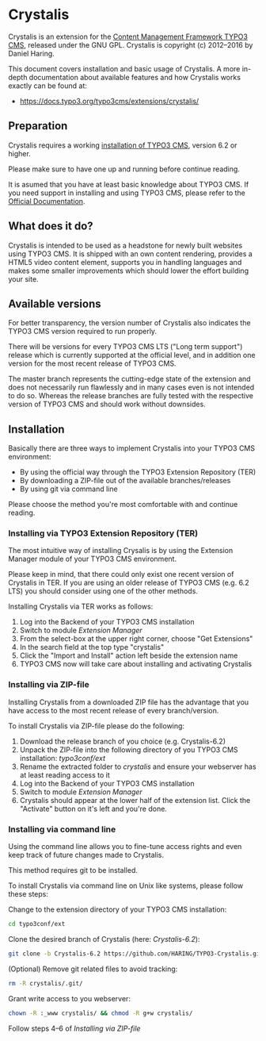 # Crystalis

Crystalis is an extension for the [Content Management Framework TYPO3 CMS](http://typo3.org/), 
released under the GNU GPL. Crystalis is copyright (c) 2012–2016 by Daniel Haring.

This document covers installation and basic usage of Crystalis. A more in-depth documentation 
about available features and how Crystalis works exactly can be found at:

* https://docs.typo3.org/typo3cms/extensions/crystalis/

## Preparation

Crystalis requires a working [installation of TYPO3 CMS](https://docs.typo3.org/typo3cms/GettingStartedTutorial/Installation/Index.html), 
version 6.2 or higher.

Please make sure to have one up and running before continue reading.

It is asumed that you have at least basic knowledge about TYPO3 CMS. If you need support in 
installing and using TYPO3 CMS, please refer to the [Official Documentation](http://typo3.org/documentation/).

## What does it do?

Crystalis is intended to be used as a headstone for newly built websites using TYPO3 CMS. It is 
shipped with an own content rendering, provides a HTML5 video content element, supports you in 
handling languages and makes some smaller improvements which should lower the effort building 
your site.

## Available versions

For better transparency, the version number of Crystalis also indicates the TYPO3 CMS version 
required to run properly.

There will be versions for every TYPO3 CMS LTS ("Long term support") release which is currently 
supported at the official level, and in addition one version for the most recent release of 
TYPO3 CMS.

The master branch represents the cutting-edge state of the extension and does not necessarily 
run flawlessly and in many cases even is not intended to do so. Whereas the release branches are 
fully tested with the respective version of TYPO3 CMS and should work without downsides.

## Installation

Basically there are three ways to implement Crystalis into your TYPO3 CMS environment:

 - By using the official way through the TYPO3 Extension Repository (TER)
 - By downloading a ZIP-file out of the available branches/releases
 - By using git via command line

Please choose the method you're most comfortable with and continue reading.

### Installing via TYPO3 Extension Repository (TER)

The most intuitive way of installing Crysalis is by using the Extension Manager module of your 
TYPO3 CMS environment.

Please keep in mind, that there could only exist one recent version of Crystalis in TER. If you 
are using an older release of TYPO3 CMS (e.g. 6.2 LTS) you should consider using one of the 
other methods.

Installing Crystalis via TER works as follows:

1. Log into the Backend of your TYPO3 CMS installation
2. Switch to module *Extension Manager*
3. From the select-box at the upper right corner, choose "Get Extensions"
4. In the search field at the top type "crystalis"
5. Click the "Import and Install" action left beside the extension name
6. TYPO3 CMS now will take care about installing and activating Crystalis

### Installing via ZIP-file

Installing Crystalis from a downloaded ZIP file has the advantage that you have access to the 
most recent release of every branch/version.

To install Crystalis via ZIP-file please do the following:

1. Download the release branch of you choice (e.g. Crystalis-6.2)
2. Unpack the ZIP-file into the following directory of you TYPO3 CMS installation: *typo3conf/ext*
3. Rename the extracted folder to *crystalis* and ensure your webserver has at least reading access 
   to it
4. Log into the Backend of your TYPO3 CMS installation
5. Switch to module *Extension Manager*
6. Crystalis should appear at the lower half of the extension list. Click the "Activate" button on 
   it's left and you're done.

### Installing via command line

Using the command line allows you to fine-tune access rights and even keep track of future changes 
made to Crystalis.

This method requires git to be installed.

To install Crystalis via command line on Unix like systems, please follow these steps:

Change to the extension directory of your TYPO3 CMS installation:
```bash
cd typo3conf/ext
```

Clone the desired branch of Crystalis (here: *Crystalis-6.2*):
```bash
git clone -b Crystalis-6.2 https://github.com/HARING/TYPO3-Crystalis.git crystalis
```

(Optional) Remove git related files to avoid tracking:
```bash
rm -R crystalis/.git/
```

Grant write access to you webserver:
```bash
chown -R :_www crystalis/ && chmod -R g+w crystalis/
```

Follow steps 4–6 of *Installing via ZIP-file*